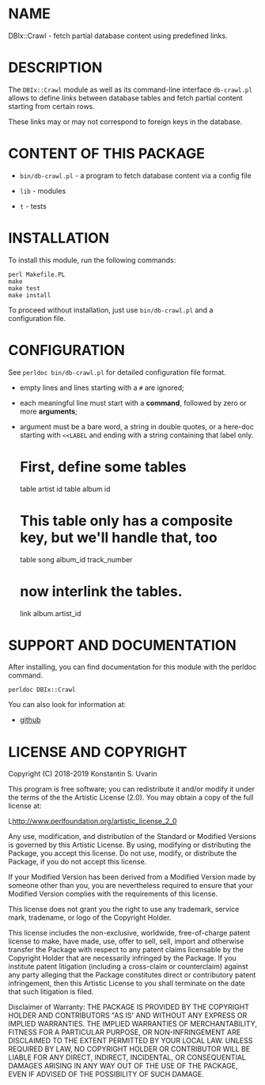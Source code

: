 # NAME

DBIx::Crawl - fetch partial database content using predefined links.

# DESCRIPTION

The `DBIx::Crawl` module as well as its command-line interface `db-crawl.pl`
allows to define _links_ between database tables and fetch partial content
starting from certain rows.

These links may or may not correspond to foreign keys in the database.

# CONTENT OF THIS PACKAGE

* `bin/db-crawl.pl` - a program to fetch database content via a config file

* `lib` - modules

* `t` - tests

# INSTALLATION

To install this module, run the following commands:

	perl Makefile.PL
	make
	make test
	make install

To proceed without installation, just use `bin/db-crawl.pl`
and a configuration file.

# CONFIGURATION

See `perldoc bin/db-crawl.pl` for detailed configuration file format.

* empty lines and lines starting with a `#` are ignored;

* each meaningful line must start with a **command**,
followed by zero or more **arguments**;

* argument must be a bare word, a string in double quotes, or a here-doc
starting with `<<LABEL` and ending with a string containing that label only.

    # First, define some tables
    table artist id
    table album id

    # This table only has a composite key, but we'll handle that, too
    table song album_id track_number

    # now interlink the tables. 
    link album.artist_id 


# SUPPORT AND DOCUMENTATION

After installing, you can find documentation for this module with the
perldoc command.

    perldoc DBIx::Crawl

You can also look for information at:

*   [github](https://github.com/dallaylaen/dbix-crawl)

# LICENSE AND COPYRIGHT

Copyright (C) 2018-2019 Konstantin S. Uvarin

This program is free software; you can redistribute it and/or modify it
under the terms of the the Artistic License (2.0). You may obtain a
copy of the full license at:

L<http://www.perlfoundation.org/artistic_license_2_0>

Any use, modification, and distribution of the Standard or Modified
Versions is governed by this Artistic License. By using, modifying or
distributing the Package, you accept this license. Do not use, modify,
or distribute the Package, if you do not accept this license.

If your Modified Version has been derived from a Modified Version made
by someone other than you, you are nevertheless required to ensure that
your Modified Version complies with the requirements of this license.

This license does not grant you the right to use any trademark, service
mark, tradename, or logo of the Copyright Holder.

This license includes the non-exclusive, worldwide, free-of-charge
patent license to make, have made, use, offer to sell, sell, import and
otherwise transfer the Package with respect to any patent claims
licensable by the Copyright Holder that are necessarily infringed by the
Package. If you institute patent litigation (including a cross-claim or
counterclaim) against any party alleging that the Package constitutes
direct or contributory patent infringement, then this Artistic License
to you shall terminate on the date that such litigation is filed.

Disclaimer of Warranty: THE PACKAGE IS PROVIDED BY THE COPYRIGHT HOLDER
AND CONTRIBUTORS "AS IS' AND WITHOUT ANY EXPRESS OR IMPLIED WARRANTIES.
THE IMPLIED WARRANTIES OF MERCHANTABILITY, FITNESS FOR A PARTICULAR
PURPOSE, OR NON-INFRINGEMENT ARE DISCLAIMED TO THE EXTENT PERMITTED BY
YOUR LOCAL LAW. UNLESS REQUIRED BY LAW, NO COPYRIGHT HOLDER OR
CONTRIBUTOR WILL BE LIABLE FOR ANY DIRECT, INDIRECT, INCIDENTAL, OR
CONSEQUENTIAL DAMAGES ARISING IN ANY WAY OUT OF THE USE OF THE PACKAGE,
EVEN IF ADVISED OF THE POSSIBILITY OF SUCH DAMAGE.

